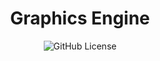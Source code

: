 <div align="center">
  <h1> Graphics Engine </h1>
  <img alt="GitHub License" src="https://img.shields.io/github/license/PlayerGameProject/Graphics-Engine">
</div>
